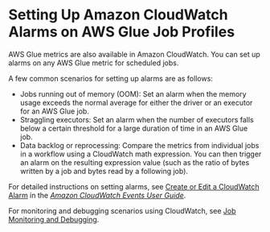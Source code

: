 # Setting Up Amazon CloudWatch Alarms on AWS Glue Job Profiles<a name="monitor-profile-glue-job-cloudwatch-alarms"></a>

AWS Glue metrics are also available in Amazon CloudWatch\. You can set up alarms on any AWS Glue metric for scheduled jobs\. 

A few common scenarios for setting up alarms are as follows:
+ Jobs running out of memory \(OOM\): Set an alarm when the memory usage exceeds the normal average for either the driver or an executor for an AWS Glue job\.
+ Straggling executors: Set an alarm when the number of executors falls below a certain threshold for a large duration of time in an AWS Glue job\.
+ Data backlog or reprocessing: Compare the metrics from individual jobs in a workflow using a CloudWatch math expression\. You can then trigger an alarm on the resulting expression value \(such as the ratio of bytes written by a job and bytes read by a following job\)\.

For detailed instructions on setting alarms, see [Create or Edit a CloudWatch Alarm](https://docs.aws.amazon.com/AmazonCloudWatch/latest/monitoring/ConsoleAlarms.html) in the *[Amazon CloudWatch Events User Guide](https://docs.aws.amazon.com/AmazonCloudWatch/latest/events/)*\. 

For monitoring and debugging scenarios using CloudWatch, see [Job Monitoring and Debugging](monitor-profile-glue-job-cloudwatch-metrics.md)\.